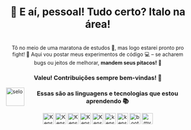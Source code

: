 <h1 align="center">👋 E aí, pessoal! Tudo certo? Italo na área!</h1>

#

<p align="center">Tô no meio de uma maratona de estudos 📖, mas logo estarei pronto pro fight! 🎉  
Aqui vou postar meus experimentos de código 💻 – se acharem bugs ou jeitos de melhorar, <b>mandem seus pitacos!</b> 🤔</p>



<h3 align="center">Valeu! Contribuições sempre bem-vindas! 🤝</h3>
<img align="left" alt="selo" src="https://9bb00315af.cbaul-cdnwnd.com/05d02f7ed8e46f3b4d6befd2632195fd/200000003-5645556457/700/selo-4.webp?ph=9bb00315af" width="50px" height="50px">


<div align="center">
  
### Essas são as linguagens e tecnologias que estou aprendendo 📚

  <img alt="Kenshin html5" height="30" width="auto" src="https://img.shields.io/badge/HTML5-E34F26?style=for-the-badge&logo=html5&logoColor=white">
<img alt="Kenshin css3" height="30" width="auto" src="https://img.shields.io/badge/CSS-239120?&style=for-the-badge&logo=css3&logoColor=white">
<img alt="Kenshin javascript" height="30" width="auto" src="https://img.shields.io/badge/JavaScript-F7DF1E?style=for-the-badge&logo=javascript&logoColor=black">
<img alt="Kenshin typescript" height="30" width="auto" src="https://img.shields.io/badge/TypeScript-007ACC?style=for-the-badge&logo=typescript&logoColor=white" />
<img alt="Kenshin react" height="30" width="auto" src="https://img.shields.io/badge/React-20232A?style=for-the-badge&logo=react&logoColor=61DAFB" />
<img alt="kenshin angular" height="30" width="auto"  src="https://img.shields.io/badge/Angular-DD0031?style=for-the-badge&logo=angular&logoColor=white"/>
<img alt="kenshin java" height="30" width="auto" src="https://img.shields.io/badge/Java-ED8B00?style=for-the-badge&logo=openjdk&logoColor=white" />
<img alt="bootstrap" height="30" width="auto" src="https://img.shields.io/badge/Bootstrap-563D7C?style=for-the-badge&logo=bootstrap&logoColor=white"/>
<img alt="mysql" height="30" width="auto" src="https://img.shields.io/badge/MySQL-00000F?style=for-the-badge&logo=mysql&logoColor=white"/>
</div>
